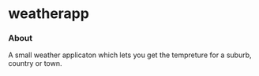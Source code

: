 # weatherapp

### About
A small weather applicaton which lets you get the tempreture for a suburb, country or town.
